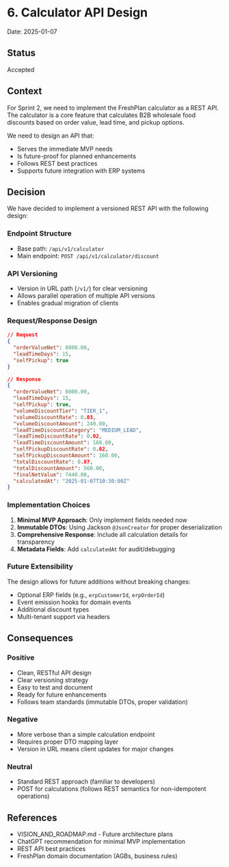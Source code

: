 # 6. Calculator API Design

Date: 2025-01-07

## Status

Accepted

## Context

For Sprint 2, we need to implement the FreshPlan calculator as a REST API. The calculator is a core feature that calculates B2B wholesale food discounts based on order value, lead time, and pickup options.

We need to design an API that:
- Serves the immediate MVP needs
- Is future-proof for planned enhancements
- Follows REST best practices
- Supports future integration with ERP systems

## Decision

We have decided to implement a versioned REST API with the following design:

### Endpoint Structure
- Base path: `/api/v1/calculator`
- Main endpoint: `POST /api/v1/calculator/discount`

### API Versioning
- Version in URL path (`/v1/`) for clear versioning
- Allows parallel operation of multiple API versions
- Enables gradual migration of clients

### Request/Response Design
```json
// Request
{
  "orderValueNet": 8000.00,
  "leadTimeDays": 15,
  "selfPickup": true
}

// Response
{
  "orderValueNet": 8000.00,
  "leadTimeDays": 15,
  "selfPickup": true,
  "volumeDiscountTier": "TIER_1",
  "volumeDiscountRate": 0.03,
  "volumeDiscountAmount": 240.00,
  "leadTimeDiscountCategory": "MEDIUM_LEAD",
  "leadTimeDiscountRate": 0.02,
  "leadTimeDiscountAmount": 160.00,
  "selfPickupDiscountRate": 0.02,
  "selfPickupDiscountAmount": 160.00,
  "totalDiscountRate": 0.07,
  "totalDiscountAmount": 560.00,
  "finalNetValue": 7440.00,
  "calculatedAt": "2025-01-07T10:30:00Z"
}
```

### Implementation Choices
1. **Minimal MVP Approach**: Only implement fields needed now
2. **Immutable DTOs**: Using Jackson `@JsonCreator` for proper deserialization
3. **Comprehensive Response**: Include all calculation details for transparency
4. **Metadata Fields**: Add `calculatedAt` for audit/debugging

### Future Extensibility
The design allows for future additions without breaking changes:
- Optional ERP fields (e.g., `erpCustomerId`, `erpOrderId`)
- Event emission hooks for domain events
- Additional discount types
- Multi-tenant support via headers

## Consequences

### Positive
- Clean, RESTful API design
- Clear versioning strategy
- Easy to test and document
- Ready for future enhancements
- Follows team standards (immutable DTOs, proper validation)

### Negative
- More verbose than a simple calculation endpoint
- Requires proper DTO mapping layer
- Version in URL means client updates for major changes

### Neutral
- Standard REST approach (familiar to developers)
- POST for calculations (follows REST semantics for non-idempotent operations)

## References
- VISION_AND_ROADMAP.md - Future architecture plans
- ChatGPT recommendation for minimal MVP implementation
- REST API best practices
- FreshPlan domain documentation (AGBs, business rules)